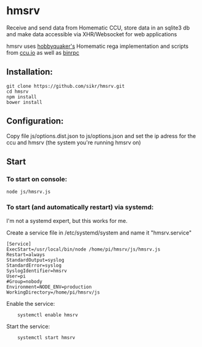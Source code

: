 # hmsrv
Receive and send data from Homematic CCU, store data in an sqlite3 db and make data accessible via XHR/Websocket for web applications

hmsrv uses [hobbyquaker's](https://github.com/hobbyquaker) Homematic rega implementation and scripts from [ccu.io](https://github.com/hobbyquaker/ccu.io) as well as [binrpc](https://github.com/hobbyquaker/binrpc)

## Installation:

```
git clone https://github.com/sikr/hmsrv.git
cd hmsrv
npm install
bower install
```
## Configuration:

Copy file js/options.dist.json to js/options.json and set the ip adress for the ccu and hmsrv (the system you're running hmsrv on)

## Start

### To start on console:

    node js/hmsrv.js

### To start (and automatically restart) via systemd:

I'm not a systemd expert, but this works for me.

Create a service file in /etc/systemd/system and name it "hmsrv.service"
```
[Service]
ExecStart=/usr/local/bin/node /home/pi/hmsrv/js/hmsrv.js
Restart=always
StandardOutput=syslog
StandardError=syslog
SyslogIdentifier=hmsrv
User=pi
#Group=nobody
Environment=NODE_ENV=production
WorkingDirectory=/home/pi/hmsrv/js
```

Enable the service:
```
    systemctl enable hmsrv
```

Start the service:
```
    systemctl start hmsrv
```
